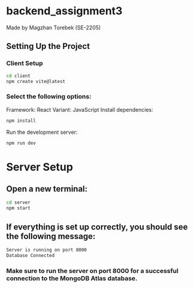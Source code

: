 # backend_assignment3

Made by Magzhan Torebek (SE-2205)

## Setting Up the Project

### Client Setup
```bash
cd client
npm create vite@latest
```
### Select the following options:

Framework: React
Variant: JavaScript
Install dependencies:
```bash
npm install
```
Run the development server:
```bash
npm run dev
```
# Server Setup
## Open a new terminal:
```bash
cd server
npm start
```
## If everything is set up correctly, you should see the following message:
```bash
Server is running on port 8000
Database Connected
```
### Make sure to run the server on port 8000 for a successful connection to the MongoDB Atlas database.
